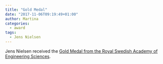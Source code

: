 ```yaml
---
title: "Gold Medal"
date: "2017-11-06T09:19:49+01:00"
author: Martina
categories:
  - award
tags:
  - Jens Nielsen
---
```

Jens Nielsen received the [Gold Medal from the Royal Swedish Academy of Engineering Sciences](http://www.biosustain.dtu.dk/english/nyhedsbase/nyhed?id=16560A47-29E3-4C83-89A1-9D8A5081E18D).

